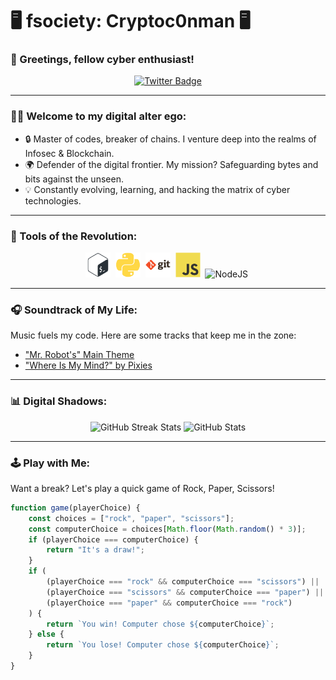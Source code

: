 # 🖥️ fsociety: Cryptoc0nman 🖥️

### 👋 Greetings, fellow cyber enthusiast!

<div align="center">
  <a href="https://www.twitter.com/cryptoc0nman">
    <img src="https://img.shields.io/badge/fsociety_Twitter-blue?style=for-the-badge&logo=twitter&logoColor=white" alt="Twitter Badge"/>
  </a>
</div>

---

### 🕵️‍♂️ Welcome to my digital alter ego:
- 🔒 Master of codes, breaker of chains. I venture deep into the realms of Infosec & Blockchain.
- 🌍 Defender of the digital frontier. My mission? Safeguarding bytes and bits against the unseen.
- 💡 Constantly evolving, learning, and hacking the matrix of cyber technologies.

---

### 🧰 Tools of the Revolution:
<div align="center">
  <img src="https://github.com/devicons/devicon/raw/master/icons/bash/bash-plain.svg" title="Bash" alt="Bash" width="40" height="40"/>&nbsp;
  <img src="https://github.com/devicons/devicon/raw/master/icons/python/python-plain.svg" title="Python" alt="Python" width="40" height="40"/>&nbsp;
  <img src="https://github.com/devicons/devicon/blob/master/icons/git/git-original-wordmark.svg" title="Git" alt="Git" width="40" height="40"/>&nbsp;
  <img src="https://github.com/devicons/devicon/blob/master/icons/javascript/javascript-original.svg" title="Javascript" alt="Javascript" width="40" height="40"/>&nbsp;
  <img src="https://raw.githubusercontent.com/nodejs/nodejs.org/main/public/static/images/logo-hexagon.svg" title="NodeJS" alt="NodeJS" width="40" height="40"/>&nbsp;
</div>

---

### 🎧 Soundtrack of My Life:

Music fuels my code. Here are some tracks that keep me in the zone:
- ["Mr. Robot's" Main Theme](https://www.youtube.com/watch?v=rfAnT0eaCt0)
- ["Where Is My Mind?" by Pixies](https://www.youtube.com/watch?v=OJ62RzJkYUo)

---

### 📊 Digital Shadows:

<div align="center">
  <img src="http://github-readme-streak-stats.herokuapp.com?user=arafatansari&theme=dark&background=000000&ring=66FF33&fire=66FF33&dates=FFFFFF" alt="GitHub Streak Stats" width="480"/>
  <img src="https://github-readme-stats.vercel.app/api?username=arafatansari&theme=dark&bg_color=000000&title_color=66FF33&text_color=FFFFFF&icon_color=66FF33&hide_title=true&count_private=true" alt="GitHub Stats" width="480"/>
</div>

---

### 🕹️ Play with Me:

Want a break? Let's play a quick game of Rock, Paper, Scissors!

```javascript
function game(playerChoice) {
    const choices = ["rock", "paper", "scissors"];
    const computerChoice = choices[Math.floor(Math.random() * 3)];
    if (playerChoice === computerChoice) {
        return "It's a draw!";
    }
    if (
        (playerChoice === "rock" && computerChoice === "scissors") ||
        (playerChoice === "scissors" && computerChoice === "paper") ||
        (playerChoice === "paper" && computerChoice === "rock")
    ) {
        return `You win! Computer chose ${computerChoice}`;
    } else {
        return `You lose! Computer chose ${computerChoice}`;
    }
}
